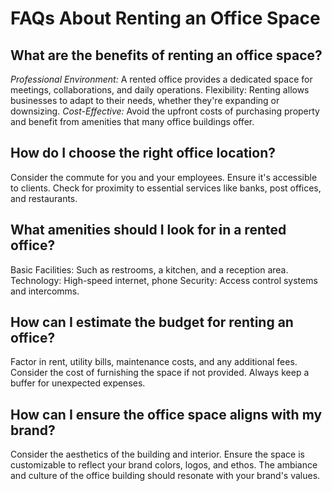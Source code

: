 # FAQs About Renting an Office Space

## What are the benefits of renting an office space?

*Professional Environment:* A rented office provides a dedicated space for meetings, collaborations, and daily operations.
Flexibility: Renting allows businesses to adapt to their needs, whether they're expanding or downsizing.
*Cost-Effective:* Avoid the upfront costs of purchasing property and benefit from amenities that many office buildings offer.

## How do I choose the right office location?

Consider the commute for you and your employees.
Ensure it's accessible to clients.
Check for proximity to essential services like banks, post offices, and restaurants.

## What amenities should I look for in a rented office?

Basic Facilities: Such as restrooms, a kitchen, and a reception area.
Technology: High-speed internet, phone
Security: Access control systems and intercomms.

## How can I estimate the budget for renting an office?

Factor in rent, utility bills, maintenance costs, and any additional fees.
Consider the cost of furnishing the space if not provided.
Always keep a buffer for unexpected expenses.

## How can I ensure the office space aligns with my brand?

Consider the aesthetics of the building and interior.
Ensure the space is customizable to reflect your brand colors, logos, and ethos.
The ambiance and culture of the office building should resonate with your brand's values.